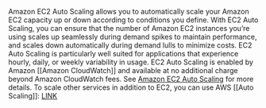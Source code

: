 Amazon EC2 Auto Scaling allows you to automatically scale your Amazon EC2 capacity up or down according to conditions you define. With EC2 Auto Scaling, you can ensure that the number of Amazon EC2 instances you’re using scales up seamlessly during demand spikes to maintain performance, and scales down automatically during demand lulls to minimize costs. EC2 Auto Scaling is particularly well suited for applications that experience hourly, daily, or weekly variability in usage. EC2 Auto Scaling is enabled by Amazon [[Amazon CloudWatch]] and available at no additional charge beyond Amazon CloudWatch fees. See [Amazon EC2 Auto Scaling](https://aws.amazon.com/ec2/autoscaling/?sc_channel=ba&sc_campaign=ec2-autoscaling&sc_country=mult&sc_geo=mult&sc_category=mult&sc_outcome=aware) for more details. To scale other services in addition to EC2, you can use AWS [[Auto Scaling]]: [LINK](https://aws.amazon.com/autoscaling/?sc_channel=ba&sc_campaign=aws-autoscaling&sc_country=mult&sc_geo=mult&sc_category=mult&sc_outcome=aware)
